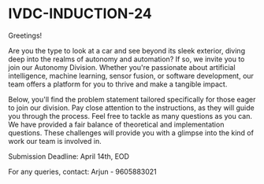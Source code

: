 # IVDC-INDUCTION-24

Greetings!

Are you the type to look at a car and see beyond its sleek exterior, diving deep into the realms of autonomy and automation? If so, we invite you to join our Autonomy Division. Whether you're passionate about artificial intelligence, machine learning, sensor fusion, or software development, our team offers a platform for you to thrive and make a tangible impact.

Below, you'll find the problem statement tailored specifically for those eager to join our division. Pay close attention to the instructions, as they will guide you through the process. Feel free to tackle as many questions as you can. We have provided a fair balance of theoretical and implementation questions. These challenges will provide you with a glimpse into the kind of work our team is involved in.

Submission Deadline: April 14th, EOD

For any queries, contact:
Arjun - 9605883021
